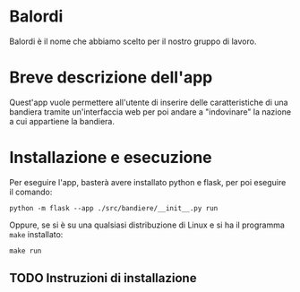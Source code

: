 # Balordi
Balordi è il nome che abbiamo scelto per il nostro gruppo di lavoro.

# Breve descrizione dell'app
Quest'app vuole permettere all'utente di inserire delle caratteristiche di una bandiera tramite un'interfaccia web per poi andare a "indovinare" la nazione a cui appartiene la bandiera.

# Installazione e esecuzione
Per eseguire l'app, basterà avere installato python e flask, per poi eseguire il comando:

```
python -m flask --app ./src/bandiere/__init__.py run
```

Oppure, se si è su una qualsiasi distribuzione di Linux e si ha il programma `make` installato:

```
make run
```

 ## TODO Instruzioni di installazione